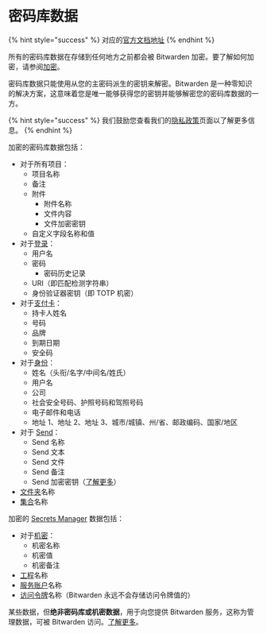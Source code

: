 # 密码库数据

{% hint style="success" %}
对应的[官方文档地址](https://bitwarden.com/help/article/vault-data/)
{% endhint %}

所有的密码库数据在存储到任何地方之前都会被 Bitwarden 加密。要了解如何加密，请参阅[加密](encryption.md)。

密码库数据只能使用从您的主密码派生的密钥来解密。Bitwarden 是一种零知识的解决方案，这意味着您是唯一能够获得您的密钥并能够解密您的密码库数据的一方。

{% hint style="success" %}
我们鼓励您查看我们的[隐私政策](https://bitwarden.com/privacy)页面以了解更多信息。
{% endhint %}

加密的密码库数据包括：

* 对于所有项目：
  * 项目名称
  * 备注
  * 附件
    * 附件名称
    * 文件内容
    * 文件加密密钥
  * 自定义字段名称和值
* 对于[登录](https://assets.ctfassets.net/7rncvj1f8mw7/yfr02nYyvD0GmjXzXjAu5/7e1091a1f05638807caa3268e3333038/login1\_\_1\_.json)：
  * 用户名
  * 密码
    * 密码历史记录
  * URI（即匹配检测字符串）
  * 身份验证器密钥（即 TOTP 机密）
* 对于[支付卡](https://assets.ctfassets.net/7rncvj1f8mw7/5HYmBCBzT1qVE4yeqwY1F3/7330978a17d92c36e9765cda6834d8d5/card1.json)：
  * 持卡人姓名
  * 号码
  * 品牌
  * 到期日期
  * 安全码
* 对于[身份](https://assets.ctfassets.net/7rncvj1f8mw7/5ltDUVHgqqx1yfHIzv5e4k/40f8ae52b2c74feeab2d19e02ea87310/id1.json)：
  * 姓名（头衔/名字/中间名/姓氏）
  * 用户名
  * 公司
  * 社会安全号码、护照号码和驾照号码
  * 电子邮件和电话
  * 地址 1、地址 2、地址 3、城市/城镇、州/省、邮政编码、国家/地区
* 对于 [Send](https://assets.ctfassets.net/7rncvj1f8mw7/5QUNWhFSzC7EIo8CaHjxta/681e78b34a6beba57e0e7e753a3c5ce3/send1.json)：
  * Send 名称
  * Send 文本
  * Send 文件
  * Send 备注
  * Send 加密密钥（[了解更多](../bitwarden-send/send-encryption.md)）
* [文件夹](https://assets.ctfassets.net/7rncvj1f8mw7/6qRBtIOjOOjDryxVo35sQF/d3412d19a841da5ee13b9c73818f6a4c/folders1.json)名称
* [集合](https://assets.ctfassets.net/7rncvj1f8mw7/3KT79LDVKbIhF5cpNk5tL/5097c78255b6abd435233163085cda58/collection1.json)名称

加密的 [Secrets Manager](../secrets-manager/secrets-manager-overview.md) 数据包括：

* 对于[机密](../secrets-manager/your-secrets/secrets.md)：
  * 机密名称
  * 机密值
  * 机密备注
* [工程](../secrets-manager/your-secrets/projects.md)名称
* [服务账户](../secrets-manager/your-secrets/machine-accounts.md)名称
* [访问令牌](../secrets-manager/your-secrets/access-tokens.md)名称（Bitwarden 永远不会存储访问令牌值的）

某些数据，但**绝非密码库或机密数据**，用于向您提供 Bitwarden 服务，这称为管理数据，可被 Bitwarden 访问。[了解更多](administrative-data.md)。
